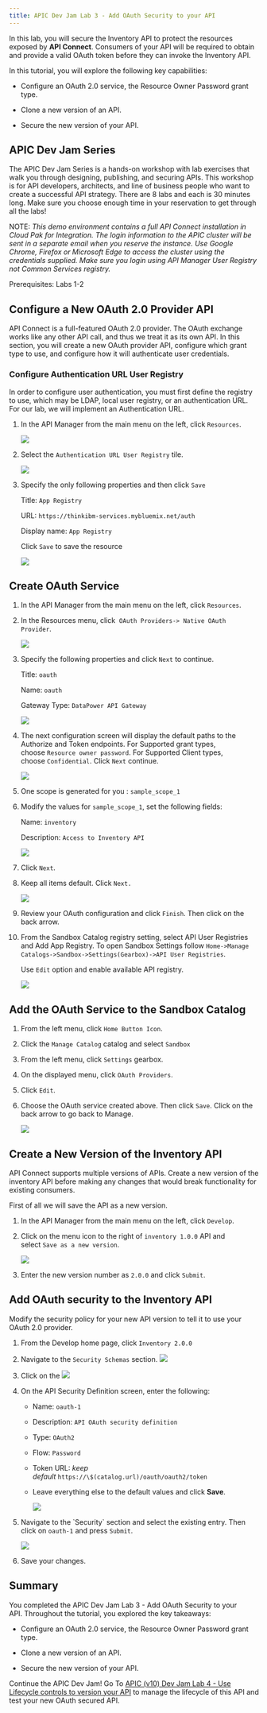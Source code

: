 ```yaml
---
title: APIC Dev Jam Lab 3 - Add OAuth Security to your API
---
```


In this lab, you will secure the Inventory API to protect the resources
exposed by **API Connect**. Consumers of your API will be required to
obtain and provide a valid OAuth token before they can invoke the
Inventory API.

In this tutorial, you will explore the following key capabilities:

-   Configure an OAuth 2.0 service, the Resource Owner Password grant
    type.

-   Clone a new version of an API.

-   Secure the new version of your API.

## APIC Dev Jam Series

The APIC Dev Jam Series is a hands-on workshop with lab exercises that
walk you through designing, publishing, and securing APIs. This workshop
is for API developers, architects, and line of business people who want
to create a successful API strategy. There are 8 labs and each is 30
minutes long. Make sure you choose enough time in your reservation to
get through all the labs! 

NOTE: *This demo environment contains a
full API Connect installation in Cloud Pak for Integration. The login
information to the APIC cluster will be sent in a separate email when
you reserve the instance. Use Google Chrome, Firefox or Microsoft Edge
to access the cluster using the credentials supplied. Make sure you
login using API Manager User Registry not Common Services
registry.*

Prerequisites: Labs 1-2

## Configure a New OAuth 2.0 Provider API

API Connect is a full-featured OAuth 2.0 provider. The OAuth exchange
works like any other API call, and thus we treat it as its own API. In
this section, you will create a new OAuth provider API, configure which
grant type to use, and configure how it will authenticate user
credentials.

### Configure Authentication URL User Registry

In order to configure user authentication, you must first define the
registry to use, which may be LDAP, local user registry, or an
authentication URL. For our lab, we will implement an Authentication
URL.

1.  In the API Manager from the main menu on the left,
    click `Resources`.

    ![](images/tutorial_html_newcreateregistry.png)

2.  Select the `Authentication URL User
    Registry` tile.

    ![](images/tutorial_html_ae58ee320d642047.png)

3.  Specify the only following properties and then
    click `Save`

    Title: `App Registry`

    URL: `https://thinkibm-services.mybluemix.net/auth`

    Display name: `App Registry`

    Click `Save` to save the resource

    ![](images/tutorial_html_ae75a185a7c7e950.png)

 Create OAuth Service
----------------------------------------------------------------------------------------------------------------------------------------

1.  In the API Manager from the main menu on the left,
    click `Resources`.

2.  In the Resources menu, click  `OAuth Providers-> Native OAuth
    Provider`.

    ![](images/tutorial_html_f1fe85d169c1b8fc.png)

3.  Specify the following properties and
    click `Next` to continue.

    Title: `oauth`

    Name: `oauth`

    Gateway Type: `DataPower API Gateway`

    ![](images/tutorial_html_22f9d0d5c30f657d.png)

4.  The next configuration screen will display the default paths to the Authorize and Token endpoints. For Supported grant types, choose `Resource owner password`. For Supported Client types, choose `Confidential`.
    Click `Next` continue.

    ![](images/tutorial_html_2e278c6df90a639f.png)

5.  One scope is generated for you
    : `sample_scope_1`

6.  Modify the values
    for `sample_scope_1`, set the
    following fields:

    Name: `inventory`

    Description: `Access to Inventory API`

    ![](images/tutorial_html_b42ee8bacaf23a4c.png)

7.  Click `Next`.

8.  Keep all items default.
    Click `Next.`

    ![](images/tutorial_html_985e9dbc3a3f82c0.png)

9.  Review your OAuth configuration and
    click `Finish`.
    Then click on the back arrow.

10. From the Sandbox Catalog registry setting, select API User
    Registries and Add App Registry. To open Sandbox Settings follow
    `Home->Manage Catalogs->Sandbox->Settings(Gearbox)->API User Registries`.

    Use `Edit` option and enable available API registry.

    ![](images/tutorial_html_c24f06de482a8ab5.png)

 Add the OAuth Service to the Sandbox Catalog
----------------------------------------------------------------------------------------------------------------------------------------------------------------

1.  From the left menu, click `Home Button
    Icon`.

2.  Click the `Manage
    Catalog` catalog
    and select
    `Sandbox` 

3.  From the left menu,
    click `Settings`
    gearbox.

4.  On the displayed menu, click `OAuth
    Providers`.

5.  Click `Edit`.

6.  Choose the OAuth service created above. Then click `Save`. Click on the back arrow to go back to Manage.

    ![](images/tutorial_html_6fa9961893476e8e.png)

## Create a New Version of the Inventory API

API Connect supports multiple versions of APIs. Create a new version of the inventory API before making any changes that would break functionality for existing consumers. 

First of all we will save the API as a new version.

1.  In the API Manager from the main menu on the left, click `Develop`.

2.  Click on the menu icon to the right of `inventory 1.0.0` API and select `Save as a new version`.  

    ![](images/tutorial_html_4f0d083547b597a4.png)

3.  Enter the new version number
    as `2.0.0` and
    click `Submit`.

## Add OAuth security to the Inventory API

Modify the security policy for your new API version to tell it to use your OAuth 2.0 provider.

1.  From the Develop home page, click `Inventory 2.0.0`

2.  Navigate to the `Security Schemas` section.
        ![](images/Step3_1.png)

3.  Click on the ![](images/plus.png)

4.  On the API Security Definition screen, enter the following:

    -   Name: `oauth-1`

    -   Description: `API OAuth security definition`

    -   Type: `OAuth2`

    -   Flow: `Password`

    -   Token URL: *keep default* `https://\$(catalog.url)/oauth/oauth2/token`

    -   Leave everything else to the default values and
        click **Save**.  

        ![](images/Step3_2.png)


5.  Navigate to the \`Security\` section and select the existing entry. Then click on `oauth-1` and press `Submit`.

    ![](images/Step3_5.png)

6.  Save your changes.

## Summary

You completed the APIC Dev Jam Lab 3 - Add OAuth Security to your API. Throughout the tutorial, you explored the key takeaways:

-   Configure an OAuth 2.0 service, the Resource Owner Password grant
    type.

-   Clone a new version of an API.

-   Secure the new version of your API.

Continue the APIC Dev Jam! Go To [APIC (v10) Dev Jam Lab 4 - Use Lifecycle controls to version your API](/APICDevJam/Lab4) to manage the lifecycle of this API and test your new OAuth secured API.
